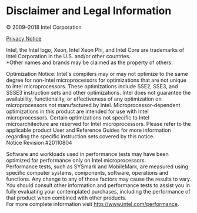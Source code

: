Disclaimer and Legal Information
================================

© 2009–2018 Intel Corporation

[Privacy Notice](https://www.intel.com/privacy)

Intel, the Intel logo, Xeon, Intel Xeon Phi, and Intel Core are
trademarks of Intel Corporation in the U.S. and/or other countries.  
*Other names and brands may be claimed as the property of others.


Optimization Notice: Intel's compilers may or may not optimize to the
same degree for non-Intel microprocessors for optimizations that are not
unique to Intel microprocessors. These optimizations include SSE2, SSE3,
and SSSE3 instruction sets and other optimizations. Intel does not
guarantee the availability, functionality, or effectiveness of any
optimization on microprocessors not manufactured by Intel.
Microprocessor-dependent optimizations in this product are intended for
use with Intel microprocessors. Certain optimizations not specific to
Intel microarchitecture are reserved for Intel microprocessors. Please
refer to the applicable product User and Reference Guides for more
information regarding the specific instruction sets covered by this
notice.  
Notice Revision #20110804

Software and workloads used in performance tests may have been optimized
for performance only on Intel microprocessors.  
Performance tests, such as SYSmark and MobileMark, are measured using
specific computer systems, components, software, operations and
functions. Any change to any of those factors may cause the results to
vary. You should consult other information and performance tests to
assist you in fully evaluating your contemplated purchases, including
the performance of that product when combined with other products.  
For more complete information visit <http://www.intel.com/performance>.

